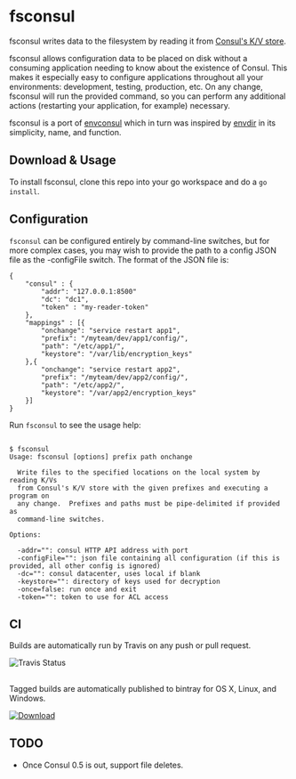 # fsconsul

fsconsul writes data to the filesystem by reading it from [Consul's K/V store](http://www.consul.io).

fsconsul allows configuration data to be placed on disk without a consuming application
needing to know about the existence of Consul. This makes it especially easy to configure
applications throughout all your environments: development, testing, production, etc.  On
any change, fsconsul will run the provided command, so you can perform any additional actions
(restarting your application, for example) necessary.

fsconsul is a port of [envconsul](https://github.com/hashicorp/envconsul) which in turn was inspired by [envdir](http://cr.yp.to/daemontools/envdir.html)
in its simplicity, name, and function.

## Download & Usage

To install fsconsul, clone this repo into your go workspace and do a `go install`.

## Configuration

`fsconsul` can be configured entirely by command-line switches, but for more complex cases, you may wish to provide the path to a config JSON file as the -configFile switch.  The format of the JSON file is:

```
{
	"consul" : {
		"addr": "127.0.0.1:8500"
		"dc": "dc1",
		"token" : "my-reader-token"
	},
	"mappings" : [{
		"onchange": "service restart app1",
		"prefix": "/myteam/dev/app1/config/",
		"path": "/etc/app1/",
		"keystore": "/var/lib/encryption_keys"
	},{
		"onchange": "service restart app2",
		"prefix": "/myteam/dev/app2/config/",
		"path": "/etc/app2/",
		"keystore": "/var/app2/encryption_keys"
	}]
}

``` 

Run `fsconsul` to see the usage help:

```

$ fsconsul
Usage: fsconsul [options] prefix path onchange

  Write files to the specified locations on the local system by reading K/Vs
  from Consul's K/V store with the given prefixes and executing a program on
  any change.  Prefixes and paths must be pipe-delimited if provided as
  command-line switches.

Options:

  -addr="": consul HTTP API address with port
  -configFile="": json file containing all configuration (if this is provided, all other config is ignored)
  -dc="": consul datacenter, uses local if blank
  -keystore="": directory of keys used for decryption
  -once=false: run once and exit
  -token="": token to use for ACL access
```

## CI

Builds are automatically run by Travis on any push or pull request.

![Travis Status](https://travis-ci.org/Cimpress-MCP/fsconsul.svg?branch=master)

##

Tagged builds are automatically published to bintray for OS X, Linux, and Windows.

[ ![Download](https://api.bintray.com/packages/cimpress-mcp/Go/fsconsul/images/download.svg) ](https://bintray.com/cimpress-mcp/Go/fsconsul/_latestVersion#files)

## TODO

* Once Consul 0.5 is out, support file deletes.

